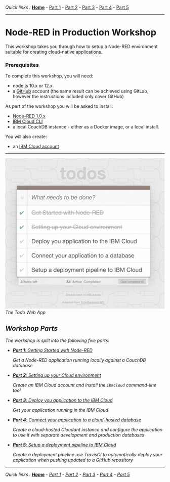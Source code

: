 *Quick links :*
[**Home**](/README.md) - [Part 1](part1/README.md) - [Part 2](part2/README.md) - [Part 3](part3/README.md) - [Part 4](part4/README.md) - [Part 5](part5/README.md)
***

# Node-RED in Production Workshop

This workshop takes you through how to setup a Node-RED environment suitable for creating cloud-native applications.

### Prerequisites

To complete this workshop, you will need:

 - node.js 10.x or 12.x.
 - a [GitHub](https://github.com) account (the same result can be achieved
    using GitLab, however the instructions included only cover GitHub)

As part of the workshop you will be asked to install:

 - [Node-RED 1.0.x](https://nodered.org/docs/getting-started/)
 - [IBM Cloud CLI](https://cloud.ibm.com/docs/cli?topic=cloud-cli-getting-started)
 - a local CouchDB instance - either as a Docker image, or a local install.

You will also create:

 - an [IBM Cloud account](https://cloud.ibm.com/)

***

<img src="images/todo-web-app.png"><caption><i>The Todo Web App</caption>


## Workshop Parts


The workshop is split into the following five parts:

- [**Part 1**: Getting Started with Node-RED](part1/README.md)

  *Get a Node-RED application running locally against a CouchDB database*

- [**Part 2**: Setting up your Cloud environment](part2/README.md)

  *Create an IBM Cloud account and install the `ibmcloud` command-line tool*

- [**Part 3**: Deploy you application to the IBM Cloud](part3/README.md)

  *Get your application running in the IBM Cloud*

- [**Part 4**: Connect your application to a cloud-hosted database](part4/README.md)

  *Create a cloud-hosted Cloudant instance and configure the application to use it with separate development and production databases*

- [**Part 5**: Setup a deployment pipeline to IBM Cloud](part5/README.md)

  *Create a deployment pipeline use TravisCI to automatically deploy your application when pushing updated to a GitHub repository*

***

*Quick links :*
[**Home**](/README.md) - [Part 1](part1/README.md) - [Part 2](part2/README.md) - [Part 3](part3/README.md) - [Part 4](part4/README.md) - [Part 5](part5/README.md)
